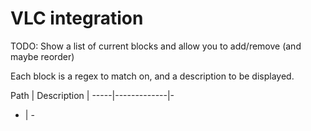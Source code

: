 # VLC integration

TODO: Show a list of current blocks and allow you to add/remove (and maybe reorder)

Each block is a regex to match on, and a description to be displayed.

Path | Description |
-----|-------------|-
-    | -

<ul id=unknowns></ul>

<script type=module>
import choc, {set_content, DOM, fix_dialogs} from "https://rosuav.github.io/shed/chocfactory.js";
const {A, BUTTON, INPUT, LI, TR, TD} = choc;

const blocks = $$blocks$$;
const unknowns = $$unknowns$$;

function make_block_desc(path, desc) {
	return TR([
		INPUT({value: path}),
		INPUT({value: desc}),
		BUTTON({type: "button", onclick: e => {
			console.log(e.closest("tr"));
		}}),
	]);
}

const tbody = DOM("table tbody");
blocks.forEach(b => tbody.appendChild(make_block_desc(b[0], b[1])));

set_content("#unknowns", unknowns.map(path => LI(A({href: "", onclick: e => {
	e.preventDefault();
	//console.log("TODO: New path ==>", path);
	tbody.appendChild(make_block_desc(path, ""));
}}, path))));
</script>
